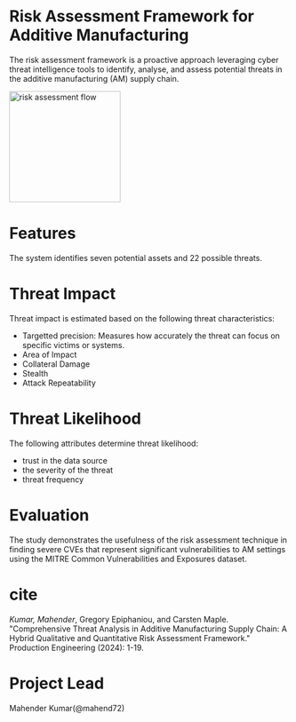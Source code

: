 # **Risk Assessment Framework for Additive Manufacturing**
The risk assessment framework is a proactive approach leveraging cyber threat intelligence tools to identify, analyse, and assess potential threats in the additive manufacturing (AM) supply chain.

<img src="https://user-images.githubusercontent.com/47213565/227068264-6da3ba1f-2914-4395-99af-c37a5f900fb4.jpeg" alt="risk assessment flow" width="200">

# Features
The system identifies seven potential assets and 22 possible threats.




# Threat Impact
Threat impact is estimated based on the following threat characteristics:
* Targetted precision: Measures how accurately the threat can focus on specific victims or systems.
* Area of Impact
* Collateral Damage
* Stealth
* Attack Repeatability


# Threat Likelihood
The following attributes determine threat likelihood:
* trust in the data source 
* the severity of the threat
* threat frequency



# Evaluation
The study demonstrates the usefulness of the risk assessment technique in finding severe CVEs that represent significant vulnerabilities to AM settings using the MITRE Common Vulnerabilities and Exposures dataset.


# cite
_Kumar, Mahender_, Gregory Epiphaniou, and Carsten Maple. "Comprehensive Threat Analysis in Additive Manufacturing Supply Chain: A Hybrid Qualitative and Quantitative Risk Assessment Framework." Production Engineering (2024): 1-19.

# Project Lead
Mahender Kumar(@mahend72)
